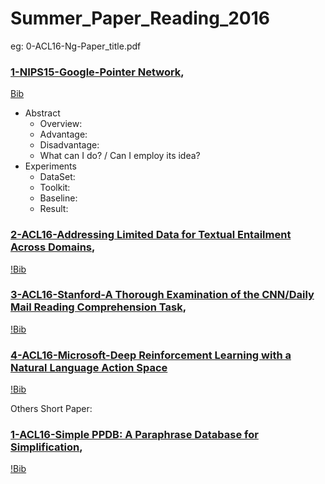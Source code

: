 # Summer_Paper_Reading_2016
eg: 0-ACL16-Ng-Paper_title.pdf


### [1-NIPS15-Google-Pointer Network](http://papers.nips.cc/paper/5866-pointer-networks.pdf),
[Bib](https://papers.nips.cc/paper/5866-pointer-networks/bibtex)

- Abstract
  - Overview:
  - Advantage:
  - Disadvantage:
  - What can I do? / Can I employ its idea?
- Experiments
  - DataSet:
  - Toolkit:
  - Baseline:
  - Result:

### [2-ACL16-Addressing Limited Data for Textual Entailment Across Domains](https://arxiv.org/pdf/1606.02638v1.pdf),
[!Bib](~)

### [3-ACL16-Stanford-A Thorough Examination of the CNN/Daily Mail Reading Comprehension Task](https://arxiv.org/abs/1606.02858),
[!Bib](~)


### [4-ACL16-Microsoft-Deep Reinforcement Learning with a Natural Language Action Space](http://arxiv.org/pdf/1511.04636v5.pdf)
[!Bib](~)

Others Short Paper:
### [1-ACL16-Simple PPDB: A Paraphrase Database for Simplification](http://cis.upenn.edu/~ccb/publications/simple-ppdb.pdf),
[!Bib](~)



